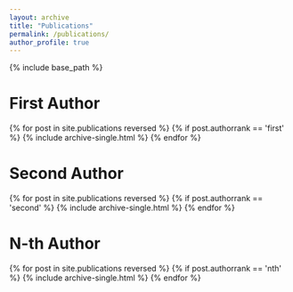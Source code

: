 ```yaml
---
layout: archive
title: "Publications"
permalink: /publications/
author_profile: true
---
```


<!-- {% if author.googlescholar %}
  You can also find my articles on <u><a href="{{author.googlescholar}}">my Google Scholar profile</a>.</u>
{% endif %}
 -->
{% include base_path %}

First Author
===
{% for post in site.publications reversed %}
    {% if post.authorrank == 'first' %}
  {% include archive-single.html %}
{% endfor %}

Second Author
===
{% for post in site.publications reversed %}
    {% if post.authorrank == 'second' %}
  {% include archive-single.html %}
{% endfor %}


N-th Author
===
{% for post in site.publications reversed %}
    {% if post.authorrank == 'nth' %}
  {% include archive-single.html %}
{% endfor %}

